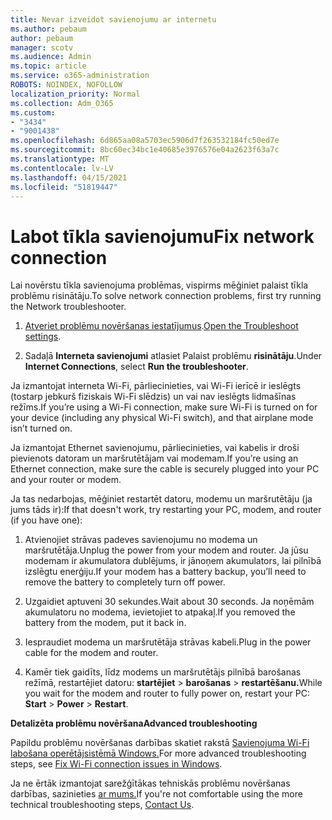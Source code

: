 ```yaml
---
title: Nevar izveidot savienojumu ar internetu
ms.author: pebaum
author: pebaum
manager: scotv
ms.audience: Admin
ms.topic: article
ms.service: o365-administration
ROBOTS: NOINDEX, NOFOLLOW
localization_priority: Normal
ms.collection: Adm_O365
ms.custom:
- "3434"
- "9001438"
ms.openlocfilehash: 6d865aa08a5703ec5906d7f263532184fc50ed7e
ms.sourcegitcommit: 8bc60ec34bc1e40685e3976576e04a2623f63a7c
ms.translationtype: MT
ms.contentlocale: lv-LV
ms.lasthandoff: 04/15/2021
ms.locfileid: "51819447"
---
```

# <a name="fix-network-connection"></a><span data-ttu-id="4abd2-102">Labot tīkla savienojumu</span><span class="sxs-lookup"><span data-stu-id="4abd2-102">Fix network connection</span></span>

<span data-ttu-id="4abd2-103">Lai novērstu tīkla savienojuma problēmas, vispirms mēģiniet palaist tīkla problēmu risinātāju.</span><span class="sxs-lookup"><span data-stu-id="4abd2-103">To solve network connection problems, first try running the Network troubleshooter.</span></span> 

1. <span data-ttu-id="4abd2-104">[Atveriet problēmu novēršanas iestatījumus](ms-settings:troubleshoot).</span><span class="sxs-lookup"><span data-stu-id="4abd2-104">[Open the Troubleshoot settings](ms-settings:troubleshoot).</span></span>

2. <span data-ttu-id="4abd2-105">Sadaļā **Interneta savienojumi** atlasiet Palaist problēmu **risinātāju**.</span><span class="sxs-lookup"><span data-stu-id="4abd2-105">Under **Internet Connections**, select **Run the troubleshooter**.</span></span>

<span data-ttu-id="4abd2-106">Ja izmantojat interneta Wi-Fi, pārliecinieties, vai Wi-Fi ierīcē ir ieslēgts (tostarp jebkurš fiziskais Wi-Fi slēdzis) un vai nav ieslēgts lidmašīnas režīms.</span><span class="sxs-lookup"><span data-stu-id="4abd2-106">If you’re using a Wi-Fi connection, make sure Wi-Fi is turned on for your device (including any physical Wi-Fi switch), and that airplane mode isn’t turned on.</span></span>

<span data-ttu-id="4abd2-107">Ja izmantojat Ethernet savienojumu, pārliecinieties, vai kabelis ir droši pievienots datoram un maršrutētājam vai modemam.</span><span class="sxs-lookup"><span data-stu-id="4abd2-107">If you’re using an Ethernet connection, make sure the cable is securely plugged into your PC and your router or modem.</span></span>

<span data-ttu-id="4abd2-108">Ja tas nedarbojas, mēģiniet restartēt datoru, modemu un maršrutētāju (ja jums tāds ir):</span><span class="sxs-lookup"><span data-stu-id="4abd2-108">If that doesn't work, try restarting your PC, modem, and router (if you have one):</span></span>

1. <span data-ttu-id="4abd2-109">Atvienojiet strāvas padeves savienojumu no modema un maršrutētāja.</span><span class="sxs-lookup"><span data-stu-id="4abd2-109">Unplug the power from your modem and router.</span></span> <span data-ttu-id="4abd2-110">Ja jūsu modemam ir akumulatora dublējums, ir jānoņem akumulators, lai pilnībā izslēgtu enerģiju.</span><span class="sxs-lookup"><span data-stu-id="4abd2-110">If your modem has a battery backup, you’ll need to remove the battery to completely turn off power.</span></span>

2. <span data-ttu-id="4abd2-111">Uzgaidiet aptuveni 30 sekundes.</span><span class="sxs-lookup"><span data-stu-id="4abd2-111">Wait about 30 seconds.</span></span> <span data-ttu-id="4abd2-112">Ja noņēmām akumulatoru no modema, ievietojiet to atpakaļ.</span><span class="sxs-lookup"><span data-stu-id="4abd2-112">If you removed the battery from the modem, put it back in.</span></span>

3. <span data-ttu-id="4abd2-113">Iespraudiet modema un maršrutētāja strāvas kabeli.</span><span class="sxs-lookup"><span data-stu-id="4abd2-113">Plug in the power cable for the modem and router.</span></span>

4. <span data-ttu-id="4abd2-114">Kamēr tiek gaidīts, līdz modems un maršrutētājs pilnībā barošanas režīmā, restartējiet datoru: **startējiet**  >  **barošanas**  >  **restartēšanu.**</span><span class="sxs-lookup"><span data-stu-id="4abd2-114">While you wait for the modem and router to fully power on, restart your PC: **Start** > **Power** > **Restart**.</span></span>

<span data-ttu-id="4abd2-115">**Detalizēta problēmu novēršana**</span><span class="sxs-lookup"><span data-stu-id="4abd2-115">**Advanced troubleshooting**</span></span>

<span data-ttu-id="4abd2-116">Papildu problēmu novēršanas darbības skatiet rakstā [Savienojuma Wi-Fi labošana operētājsistēmā Windows.](https://support.microsoft.com/help/10741?ocid=SMC10741%2F)</span><span class="sxs-lookup"><span data-stu-id="4abd2-116">For more advanced troubleshooting steps, see [Fix Wi-Fi connection issues in Windows](https://support.microsoft.com/help/10741?ocid=SMC10741%2F).</span></span> 

<span data-ttu-id="4abd2-117">Ja ne ērtāk izmantojat sarežģītākas tehniskās problēmu novēršanas darbības, sazinieties [ar mums.](https://support.microsoft.com/contactus)</span><span class="sxs-lookup"><span data-stu-id="4abd2-117">If you're not comfortable using the more technical troubleshooting steps, [Contact Us](https://support.microsoft.com/contactus).</span></span>

